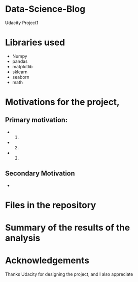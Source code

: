 # Data-Science-Blog
Udacity Project1

# Libraries used

- Numpy
- pandas
- matplotlib
- sklearn
- seaborn
- math

# Motivations for the project, 
## Primary motivation: 

- 1.  
- 2.
- 3.

## Secondary Motivation
- 

# Files in the repository


# Summary of the results of the analysis

# Acknowledgements

Thanks Udacity for designing the project, and I also appreciate 
